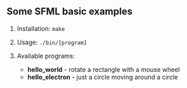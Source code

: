 ## Some SFML basic examples

1. Installation: `make`

2. Usage: `./bin/[program]`

3. Available programs:
    
    * **hello_world** - rotate a rectangle with a mouse wheel
    * **hello_electron** - just a circle moving around a circle
